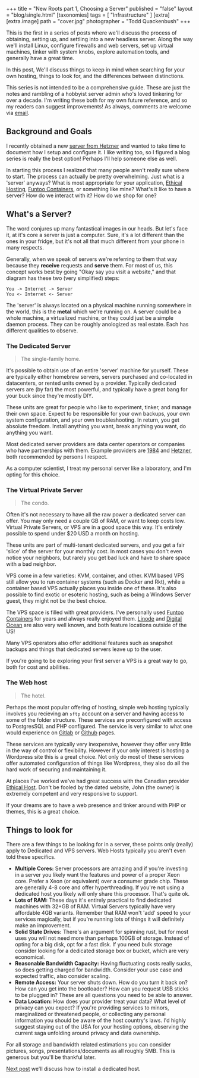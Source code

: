 +++
title = "New Roots part 1, Choosing a Server"
published = "false"
layout = "blog/single.html"
[taxonomies]
tags = [
  "Infrastructure"
]
[extra]
[extra.image]
path =  "cover.jpg"
photographer = "Todd Quackenbush"
+++

This is the first in a series of posts where we'll discuss the process of obtaining, setting up, and settling into a new headless server. Along the way we'll install Linux, configure firewalls and web servers, set up virtual machines, tinker with system knobs, explore automation tools, and generally have a great time.

In this post, We'll discuss things to keep in mind when searching for your own hosting, things to look for, and the differences between distinctions.

This series is not intended to be a comprehensive guide. These are just the notes and rambling of a hobbyist server admin who's loved tinkering for over a decade. I'm writing these both for my own future reference, and so my readers can suggest improvements! As always, comments are welcome via [email](mailto:ana@hoverbear.org).

<!-- more -->

## Background and Goals

I recently obtained a new [server from Hetzner](https://www.hetzner.de/de/hosting/produkte_rootserver/ex41sssd) and wanted to take time to document how I setup and configure it. I like writing too, so I figured a blog series is really the best option! Perhaps I'll help someone else as well.

In starting this process I realized that many people aren't really sure where to start. The process can actually be pretty overwhelming. Just what is a 'server' anyways? What is most appropriate for your application, [Ethical Hosting](http://www.ethicalhost.ca/ethical-webhosting-plans.html), [Funtoo Containers](http://www.funtoo.org/Funtoo_Containers), or something like mine? What's it like to have a server? How do we interact with it? How do we shop for one?

## What's a Server?

The word conjures up many fantastical images in our heads. But let's face it, at it's core a server is just a computer. Sure, it's a lot different than the ones in your fridge, but it's not all that much different from your phone in many respects.

Generally, when we speak of servers we're referring to them that way because they **receive** requests and **serve** them. For most of us, this concept works best by going "Okay say you visit a website," and that diagram has these two (very simplified) steps:

```
You -> Internet -> Server
You <- Internet <- Server
```

The 'server' is always located on a physical machine running somewhere in the world, this is the **metal** which we're running on. A server could be a whole machine, a virtualized machine, or they could just be a simple daemon process. They can be roughly anologized as real estate. Each has different qualities to observe.

### The Dedicated Server

> The single-family home.

It's possible to obtain use of an entire 'server' machine for yourself. These are typically either homebrew servers, servers purchased and co-located in datacenters, or rented units owned by a provider. Typically dedicated servers are (by far) the most powerful, and typically have a great bang for your buck since they're mostly DIY.

These units are great for people who like to experiment, tinker, and manage their own space. Expect to be responsible for your own backups, your own system configuration, and your own troubleshooting. In return, you get absolute freedom. Install anything you want, break anything you want, do anything you want.

Most dedicated server providers are data center operators or companies who have partnerships with them. Example providers are [1984](https://www.1984.is/) and [Hetzner](http://hetzner.de/), both recommended by persons I respect.

As a computer scientist, I treat my personal server like a laboratory, and I'm opting for this choice.

### The Virtual Private Server

> The condo.

Often it's not necessary to have all the raw power a dedicated server can offer. You may only need a couple GB of RAM, or want to keep costs low. Virtual Private Servers, or VPS are in a good space this way. It's entirely possible to spend under $20 USD a month on hosting.

These units are part of multi-tenant dedicated servers, and you get a fair 'slice' of the server for your monthly cost. In most cases you don't even notice your neighbors, but rarely you get bad luck and have to share space with a bad neighbor.

VPS come in a few varieties: KVM, container, and other. KVM based VPS still allow you to run container systems (such as Docker and Rkt), while a container based VPS actually places you inside one of these. It's also possible to find exotic or esoteric hosting, such as being a Windows Server guest, they might not be the best choice.

The VPS space is filled with great providers. I've personally used [Funtoo Containers](http://www.funtoo.org/Funtoo_Containers) for years and always really enjoyed them. [Linode](http://linode.com/) and [Digital Ocean](http://digitalocean.com/) are also very well known, and both feature locations outside of the US!

Many VPS operators also offer additional features such as snapshot backups and things that dedicated servers leave up to the user.

If you're going to be exploring your first server a VPS is a great way to go, both for cost and abilities.

### The Web host

> The hotel.

Perhaps the most popular offering of hosting, simple web hosting typically involves you recieving an `sftp` account on a server and having access to some of the folder structure. These services are preconfigured with access to PostgresSQL and PHP configured. The service is very similar to what one would experience on [Gitlab](http://pages.gitlab.io/) or [Github](https://pages.github.com/) pages.

These services are typically very inexpensive, however they offer very little in the way of control or flexibility. However if your only interest is hosting a Wordpress site this is a great choice. Not only do most of these services offer automated configuration of things like Wordpress, they also do all the hard work of securing and maintaining it.

At places I've worked we've had great success with the Canadian provider [Ethical Host](http://ethicalhost.ca/). Don't be fooled by the dated website, John (the owner) is extremely competent and very responsive to support.

If your dreams are to have a web presence and tinker around with PHP or themes, this is a great choice.

## Things to look for

There are a few things to be looking for in a server, these points only (really) apply to Dedicated and VPS servers. Web Hosts typically you aren't even told these specifics.

* **Multiple Cores:** Server processors are amazing and if you're investing in a server you likely want the features and power of a proper Xeon core. Prefer a Xeon (or equivalent) over a consumer grade chip. These are generally 4-8 core and offer hyperthreading. If you're not using a dedicated host you likely will only share this processor. That's quite ok.
* **Lots of RAM:** These days it's entirely practical to find dedicated machines with 32+GB of RAM. Virtual Servers typically have very affordable 4GB variants. Remember that RAM won't 'add' speed to your services magically, but if you're running lots of things it will definitely make an improvement.
* **Solid State Drives:** There's an argument for spinning rust, but for most uses you will not need more than perhaps 100GB of storage. Instead of opting for a big disk, opt for a fast disk. If you need bulk storage consider looking for a dedicated storage box or bucket, which are very economical.
* **Reasonable Bandwidth Capacity:** Having fluctuating costs really sucks, so does getting charged for bandwidth. Consider your use case and expected traffic, also consider scaling.
* **Remote Access:** Your server shuts down. How do you turn it back on? How can you get into the bootloader? How can you request USB sticks to be plugged in? These are all questions you need to be able to answer.
* **Data Location:** How does your provider treat your data? What level of privacy can you expect? If you're providing services to minors, marginalized or threatened people, or collecting any personal information you should be aware of the host country's laws. I'd highly suggest staying out of the USA for your hosting options, observing the current saga unfolding around privacy and data ownership.

For all storage and bandwidth related estimations you can consider pictures, songs, presentations/documents as all roughly 5MB. This is generous but you'll be thankful later.

[Next post](/2016/05/06/new-roots-2/) we'll discuss how to install a dedicated host.

